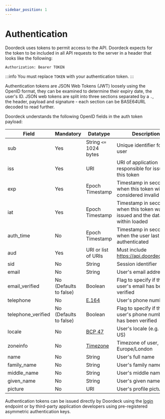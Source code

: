 ```yaml
---
sidebar_position: 1
---
```


# Authentication

Doordeck uses tokens to permit access to the API. Doordeck expects for the token to be included in all API requests to 
the server in a header that looks like the following:

`Authorization: Bearer TOKEN`

:::info
You must replace <code>TOKEN</code> with your authentication token.
:::

Authentication tokens are JSON Web Tokens (JWT) loosely using the OpenID format, they can be examined to determine their
expiry date, the user's ID. JSON web tokens are split into three sections separated by a `.`, the header, payload and
signature - each section can be BASE64URL decoded to read further.

Doordeck understands the following OpenID fields in the auth token payload:

Field | Mandatory | Datatype | Description
----- | --------- | -------- | -----------
sub | Yes | String ```<=``` 1024 bytes | Unique identifier for the user
iss | Yes | URI | URI of application responsible for issuing this token
exp | Yes | Epoch Timestamp | Timestamp in seconds at when this token will be considered invalid
iat | Yes | Epoch Timestamp | Timestamp in seconds when this token was issued and the data within loaded
auth_time | No | Epoch Timestamp | Timestamp in seconds when the user last authenticated
aud | Yes | URI or list of URIs | Must include https://api.doordeck.com
sid | No | String | Session identifier 
email | No | String | User's email address
email_verified | No (Defaults to false) | Boolean | Flag to specify if the user's email has been verified
telephone | No | [E.164](https://www.twilio.com/docs/glossary/what-e164) | User's phone number
telephone_verified | No (Defaults to false) | Boolean | Flag to specify if the user's phone number has been verified
locale | No | [BCP  47](https://docs.oracle.com/en/java/javase/11/docs/api/java.base/java/util/Locale.html) | User's locale (e.g. en-US)
zoneinfo | No | [Timezone](https://en.wikipedia.org/wiki/List_of_tz_database_time_zones) | Timezone of user, e.g. Europe/London
name | No | String | User's full name
family_name | No | String | User's family name
middle_name | No | String | User's middle name
given_name | No | String | User's given name
picture | No | URI | User's profile picture

Authentication tokens can be issued directly by Doordeck using the [login](#login) endpoint or by third-party 
application developers using pre-registered asymmetric authentication keys.
